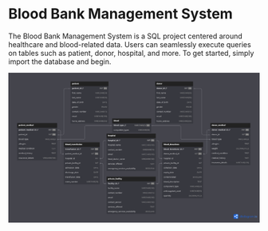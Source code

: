 # Blood Bank Management System

The Blood Bank Management System is a SQL project centered around healthcare and blood-related data. Users can seamlessly execute queries on tables such as patient, donor, hospital, and more. To get started, simply import the database and begin.

![Blood Bank Management System](ERDiagram.png)